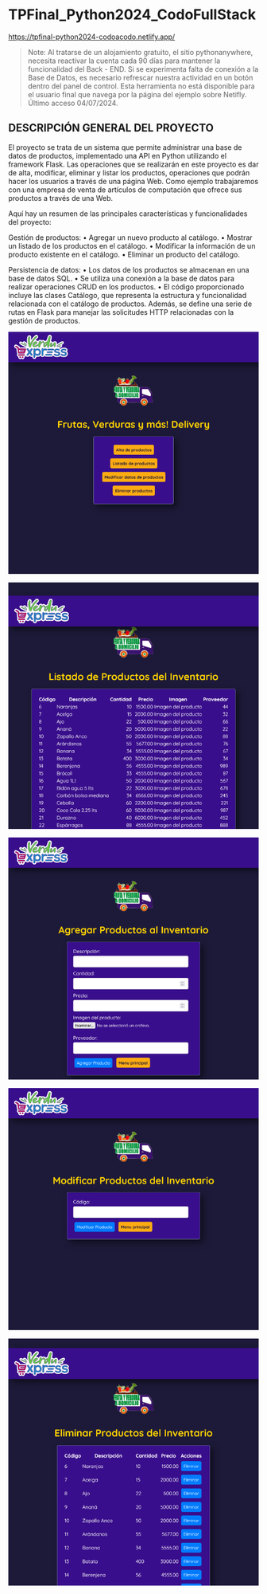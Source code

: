 # TPFinal_Python2024_CodoFullStack

https://tpfinal-python2024-codoacodo.netlify.app/

> Note: Al tratarse de un alojamiento gratuito, el sitio pythonanywhere, necesita reactivar la cuenta cada 90 días para mantener la funcionalidad del Back - END.
> Si se experimenta falta de conexión a la Base de Datos, es necesario refrescar nuestra actividad en un botón dentro del panel de control. Esta herramienta no está disponible para el usuario final que navega por la página del ejemplo sobre Netifly.
> Último acceso 04/07/2024.

DESCRIPCIÓN GENERAL DEL PROYECTO
---------------------------------

El proyecto se trata de un sistema que permite administrar una base de datos de productos, implementado una API en Python utilizando el framework Flask. Las operaciones que se realizarán en este proyecto es dar de alta, modificar, eliminar y listar los productos, operaciones que podrán hacer los usuarios a través de una página Web.
Como ejemplo trabajaremos con una empresa de venta de artículos de computación que ofrece sus productos a través de una Web.

Aquí hay un resumen de las principales características y funcionalidades del proyecto:

Gestión de productos:
• Agregar un nuevo producto al catálogo.
• Mostrar un listado de los productos en el catálogo.
• Modificar la información de un producto existente en el catálogo.
• Eliminar un producto del catálogo.

Persistencia de datos:
• Los datos de los productos se almacenan en una base de datos SQL.
• Se utiliza una conexión a la base de datos para realizar operaciones CRUD en los productos.
• El código proporcionado incluye las clases Catálogo, que representa la estructura y funcionalidad relacionada con el catálogo de productos. Además, se define una serie de rutas en Flask para manejar las solicitudes HTTP relacionadas con la gestión de productos.

![Menú](https://github.com/mf2465/TPFinal_Python2024_CodoFullStack/blob/main/static/imagenes/menu.png)

![Listado](https://github.com/mf2465/TPFinal_Python2024_CodoFullStack/blob/main/static/imagenes/listado.png)

![Alta](https://github.com/mf2465/TPFinal_Python2024_CodoFullStack/blob/main/static/imagenes/alta.png)

![Modificar](https://github.com/mf2465/TPFinal_Python2024_CodoFullStack/blob/main/static/imagenes/modificar.png)

![Eliminar](https://github.com/mf2465/TPFinal_Python2024_CodoFullStack/blob/main/static/imagenes/eliminar.png)
